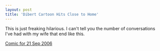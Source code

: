 ```yaml
---
layout: post 
title: 'Dibert Cartoon Hits Close to Home'
---
```

This is just freaking hilarious. I can't tell you the number of conversations I've had with my wife that end like this.

[Comic for 21 Sep 2006](http://www.dilbert.com/comics/dilbert/archive/dilbert-20060921.html)
